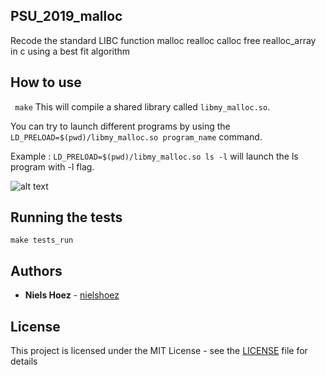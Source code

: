 ## PSU_2019_malloc

Recode the standard LIBC function malloc realloc calloc free realloc_array in c using a best fit algorithm

## How to use

``` make```
This will compile a shared library called ```libmy_malloc.so```.

You can try to launch different programs by using the 
```LD_PRELOAD=$(pwd)/libmy_malloc.so program_name``` command.

Example :
```LD_PRELOAD=$(pwd)/libmy_malloc.so ls -l``` will launch the ls program with -l flag.

![alt text](https://i.imgur.com/4T3mEJe.png)
## Running the tests

```make tests_run```

## Authors

* **Niels Hoez** - [nielshoez](https://github.com/nielshoez)


## License

This project is licensed under the MIT License - see the [LICENSE](LICENSE) file for details


